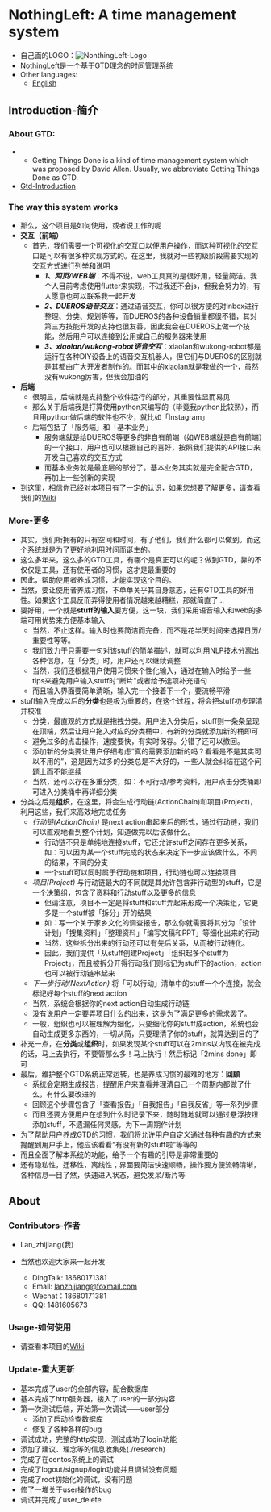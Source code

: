 # NothingLeft: A time management system
- 自己画的LOGO：![NonthingLeft-Logo](https://github.com/xiaoland/NothingLeft/blob/docs/image/NothingLeft-Logo.png)
- NothingLeft是一个基于GTD理念的时间管理系统
- Other languages: 
  - [English](./README_en.md)

## Introduction-简介

### About GTD:
- - Getting Things Done is a kind of time management system which was proposed by David Allen. Usually, we abbreviate Getting Things Done as GTD.
- [Gtd-Introduction](./GTD.md)

### The way this system works
- 那么，这个项目是如何使用，或者说工作的呢
- **交互（前端）**
  - 首先，我们需要一个可视化的交互口以便用户操作，而这种可视化的交互口是可以有很多种实现方式的。在这里，我就对一些初级阶段需要实现的交互方式进行列举和说明
    - ***1、网页/WEB端***：不得不说，web工具真的是很好用，轻量简洁。我个人目前考虑使用flutter来实现，不过我还不会js，但我会努力的，有人愿意也可以联系我一起开发
    - ***2、DUEROS语音交互***：通过语音交互，你可以很方便的对inbox进行整理、分类、规划等等，而DUEROS的各种设备销量都很不错，其对第三方技能开发的支持也很友善，因此我会在DUEROS上做一个技能，然后用户可以连接到公用或自己的服务器来使用
    - ***3、xiaolan/wukong-robot语音交互***：xiaolan和wukong-robot都是运行在各种DIY设备上的语音交互机器人，但它们与DUEROS的区别就是其都由广大开发者制作的。而其中的xiaolan就是我做的一个，虽然没有wukong厉害，但我会加油的
- **后端**
  - 很明显，后端就是支持整个软件运行的部分，其重要性显而易见
  - 那么关于后端我是打算使用python来编写的（毕竟我python比较熟），而且用python做后端的软件也不少，就比如「Instagram」
  - 后端包括了「服务端」和「基本业务」
    - 服务端就是给DUEROS等更多的非自有前端（如WEB端就是自有前端）的一个接口，用户也可以根据自己的喜好，按照我们提供的API接口来开发自己喜欢的交互方式
    - 而基本业务就是最底层的部分了。基本业务其实就是完全配合GTD，再加上一些创新的实现
- 到这里，相信你已经对本项目有了一定的认识，如果您想要了解更多，请查看我们的[Wiki](https://nothingleftproject.github.io/NothingLeft/)

### More-更多
- 其实，我们所拥有的只有空间和时间，有了他们，我们什么都可以做到。而这个系统就是为了更好地利用时间而诞生的。
- 这么多年来，这么多的GTD工具，有哪个是真正可以的呢？做到GTD，靠的不仅仅是工具，还有使用者的习惯，这才是最重要的
- 因此，帮助使用者养成习惯，才能实现这个目的。
- 当然，要让使用者养成习惯，不单单关乎其自身意志，还有GTD工具的好用性。如果这个工具反而弄得使用者情况越来越糟糕，那就简直了...
- 要好用，一个就是**stuff的输入**要方便，这一块，我们采用语音输入和web的多端可用优势来方便基本输入
  - 当然，不止这样。输入时也要简洁而完备，而不是花半天时间来选择日历/重要性等等。
  - 我们致力于只需要一句对该stuff的简单描述，就可以利用NLP技术分离出各种信息，在「分类」时，用户还可以继续调整
  - 当然，我们还根据用户使用习惯来个性化输入，通过在输入时给予一些tips来避免用户输入stuff时“断片"或者给予选项补充语句
  - 而且输入界面要简单清晰，输入完一个接着下一个，要流畅平滑
- stuff输入完成以后的**分类**也是极为重要的，在这个过程，将会把stuff初步理清并校准
  - 分类，最直观的方式就是拖拽分类。用户进入分类后，stuff则一条条呈现在顶端，然后让用户拖入对应的分类桶中，有新的分类就添加新的桶即可
  - 避免过多的点击操作，速度要快，有实时保存。分错了还可以撤回。
  - 添加新的分类要让用户仔细考虑“真的需要添加新的吗？看看是不是其实可以不用的”，这是因为过多的分类总是不大好的，一些人就会纠结在这个问题上而不能继续
  - 当然，还可以存在多重分类，如：不可行动/参考资料，用户点击分类桶即可进入分类桶中再详细分类
- 分类之后是**组织**，在这里，将会生成行动链(ActionChain)和项目(Project)，利用这些，我们来高效地完成任务
  - _行动链(ActionChain)_ 是next action串起来后的形式，通过行动链，我们可以直观地看到整个计划，知道做完以后该做什么。
    - 行动链不只是单纯地连接stuff，它还允许stuff之间存在更多关系，如：可以因为某一个stuff完成的状态来决定下一步应该做什么，不同的结果，不同的分支
    - 一个stuff可以同时属于行动链和项目，行动链也可以连接项目
  - _项目(Project)_ 与行动链最大的不同就是其允许包含非行动型的stuff，它是一个决策组，包含了资料和行动stuff以及更多的信息
    - 但请注意，项目不一定是将stuff和stuff弄起来形成一个决策组，它更多是一个stuff被「拆分」开的结果
    - 如：写一个关于家乡文化的调查报告，那么你就需要将其分为「设计计划」「搜集资料」「整理资料」「编写文稿和PPT」等细化出来的行动
    - 当然，这些拆分出来的行动还可以有先后关系，从而被行动链化。
    - 因此，我们提供「从stuff创建Project」「组织起多个stuff为Project」，而且被拆分开得行动我们则标记为stuff下的action，action也可以被行动链串起来
  - _下一步行动(NextAction)_ 将「可以行动」清单中的stuff一个个连接，就会标记好每个stuff的next action
  - 当然，系统会根据你的next action自动生成行动链
  - 没有说用户一定要弄项目什么的出来，这是为了满足更多的需求罢了。
  - 一般，组织也可以被理解为细化，只要细化你的stuff成action，系统也会自动生成更多东西的，一切从简，只要理清了你的stuff，就算达到目的了
- 补充一点，在**分类**或**组织**时，如果发现某个stuff可以在2mins以内现在被完成的话，马上去执行，不要管那么多！马上执行！然后标记「2mins done」即可
- 最后，维护整个GTD系统正常运转，也是养成习惯的最难的地方：**回顾**
  - 系统会定期生成报告，提醒用户来查看并理清自己一个周期内都做了什么，有什么要改进的
  - 回顾这个步骤包含了「查看报告」「自我报告」「自我反省」等一系列步骤
  - 而且还要方便用户在想到什么时记录下来，随时随地就可以通过悬浮按钮添加stuff，不遗漏任何灵感，为下一周期作计划
- 为了帮助用户养成GTD的习惯，我们将允许用户自定义通过各种有趣的方式来提醒到用户手上，他应该看看“有没有新的stuff啦”等等的
- 而且全面了解本系统的功能，给予一个有趣的引导是非常重要的
- 还有隐私性，迁移性，离线性；界面要简洁快速顺畅，操作要方便流畅清晰，各种信息一目了然，快速进入状态，避免发呆/断片等


## About

### Contributors-作者
- Lan_zhijiang(我)

- 当然也欢迎大家来一起开发
  - DingTalk: 18680171381
  - Email: lanzhijiang@foxmail.com
  - Wechat：18680171381
  - QQ: 1481605673

### Usage-如何使用
- 请查看本项目的[Wiki](https://nothingleftproject.github.io/NothingLeft/)

### Update-重大更新
- 基本完成了user的全部内容，配合数据库
- 基本完成了http服务器，接入了user的一部分内容
- 第一次测试后端，开始第一次调试——user部分
  - 添加了启动检查数据库
  - 修复了各种各样的bug
- 调试成功，完整的http实现，测试成功了login功能
- 添加了建议、理念等的信息收集处(./research)
- 完成了在centos系统上的调试
- 完成了logout/signup/login功能并且调试没有问题
- 完成了root初始化的调试，没有问题
- 修了一堆关于user操作的bug
- 调试并完成了user_delete
